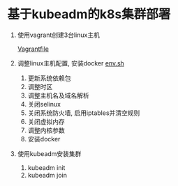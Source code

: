 # 基于kubeadm的k8s集群部署

1. 使用vagrant创建3台linux主机

   [Vagrantfile](note/部署及维护/Vagrantfile)

2. 调整linux主机配置, 安装docker [env.sh](note/部署及维护/env.sh)

   1. 更新系统依赖包
   2. 调整时区
   3. 调整主机名及域名解析
   4. 关闭selinux
   5. 关闭系统防火墙, 启用iptables并清空规则
   6. 关闭虚拟内存
   7. 调整内核参数
   8. 安装docker

3. 使用kubeadm安装集群

   1. kubeadm init
   2. kubeadm join